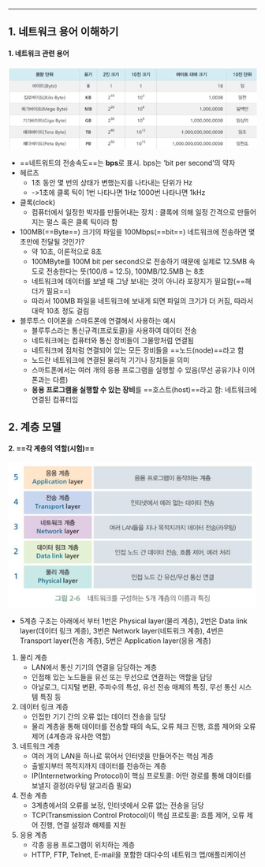 
---
## 1. 네트워크 용어 이해하기
#### 1. 네트워크 관련 용어

![](../../../../image/Pasted%20image%2020240909160737.png)

- ==네트워트의 전송속도==는 **bps**로 표시. bps는 ‘bit per second’의 약자
- 헤르츠
	- 1초 동안 몇 번의 상태가 변했는지를 나타내는 단위가 Hz
	- ->1초에 클록 틱이 1번 나타나면 1Hz 1000번 나타나면 1kHz
- 클록(clock)
	- 컴퓨터에서 일정한 박자를 만들어내는 장치 : 클록에 의해 일정 간격으로 만들어지는 펄스 혹은 클록 틱이라 함
- 100MB(==Byte==) 크기의 파일을 100Mbps(==bit==) 네트워크에 전송하면 몇 초만에 전달될 것인가?
	- 약 10초, 이론적으로 8초
	- 100MByte를 100M bit per second으로 전송하기 때문에 실제로 12.5MB 속도로 전송한다는 뜻(100/8 = 12.5), 100MB/12.5MB 는 8초
	- 네트워크에 데이터를 보낼 때 그냥 보내는 것이 아니라 포장지가 필요함(==헤더가 필요==)
	- 따라서 100MB 파일을 네트워크에 보내게 되면 파일의 크기가 더 커짐, 따라서 대략 10초 정도 걸림
- 블루투스 이어폰을 스마트폰에 연결해서 사용하는 예시
	- 블루투스라는 통신규격(프로토콜)을 사용하여 데이터 전송 
	- 네트워크에는 컴퓨터와 통신 장비들이 그물망처럼 연결됨 
	- 네트워크에 점처럼 연결되어 있는 모든 장비들을 ==노드(node)==라고 함 
	- 노드란 네트워크에 연결된 물리적 기기나 장치들을 의미 
	- 스마트폰에서는 여러 개의 응용 프로그램을 실행할 수 있음(무선 공유기나 이어폰과는 다름) 
	- **응용 프로그램을 실행할 수 있는 장비**를 ==호스트(host)==라고 함: 네트워크에 연결된 컴퓨터임


## 2. 계층 모델

#### 2. ==각 계층의 역할(시험)==

![](../../../../image/Pasted%20image%2020240909155833.png)
- 5계층 구조는 아래에서 부터 1번은 Physical layer(물리 계층), 2번은 Data link layer(데이터 링크 계층), 3번은 Network layer(네트워크 계층), 4번은 Transport layer(전송 계층), 5번은 Application layer(응용 계층)
1. 물리 계층 
	- LAN에서 통신 기기의 연결을 담당하는 계층 
	- 인접해 있는 노드들을 유선 또는 무선으로 연결하는 역할을 담당 
	- 아날로그, 디지털 변환, 주파수의 특성, 유선 전송 매체의 특징, 무선 통신 시스템 특징 등
2. 데이터 링크 계층 
	- 인접한 기기 간의 오류 없는 데이터 전송을 담당 
	- 물리 계층을 통해 데이터를 전송할 때의 속도, 오류 체크 진행, 흐름 제어와 오류 제어 (4계층과 유사한 역할) 
3. 네트워크 계층 
	- 여러 개의 LAN을 하나로 묶어서 인터넷을 만들어주는 핵심 계층 
	- 출발지부터 목적지까지 데이터를 전송하는 계층 
	- IP(Internetworking Protocol)이 핵심 프로토콜: 어떤 경로를 통해 데이터를 보낼지 결정(라우팅 알고리즘 필요) 
4. 전송 계층 
	- 3계층에서의 오류를 보정, 인터넷에서 오류 없는 전송을 담당 
	- TCP(Transmission Control Protocol)이 핵심 프로토콜: 흐름 제어, 오류 제어 진행, 연결 설정과 해제를 지원 
5. 응용 계층 
	- 각종 응용 프로그램이 위치하는 계층 
	- HTTP, FTP, Telnet, E-mail을 포함한 대다수의 네트워크 앱/애플리케이션